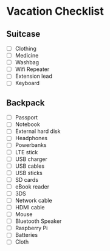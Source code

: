 Vacation Checklist
==================

## Suitcase

- [ ] Clothing
- [ ] Medicine
- [ ] Washbag
- [ ] Wifi Repeater
- [ ] Extension lead
- [ ] Keyboard

## Backpack

- [ ] Passport
- [ ] Notebook
- [ ] External hard disk
- [ ] Headphones
- [ ] Powerbanks
- [ ] LTE stick
- [ ] USB charger
- [ ] USB cables
- [ ] USB sticks
- [ ] SD cards
- [ ] eBook reader
- [ ] 3DS
- [ ] Network cable
- [ ] HDMI cable
- [ ] Mouse
- [ ] Bluetooth Speaker
- [ ] Raspberry Pi
- [ ] Batteries
- [ ] Cloth
